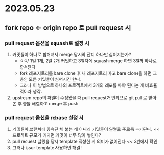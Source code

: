 # 2023.05.23
## fork repo <- origin repo 로 pull request 시
###  pull request 옵션을 squash로 설정 시
1. 커밋들이 하나로 합쳐져서 merge 당시의 잔디 하나만 심어지는가? 
    - ㅇㅇ/ 1일 1개, 2일 2개 커밋하고 3일차에 squash merge 하면 3일꺼 하나로 합쳐진다
    - fork 레포지토리를 bare clone 후 새 레포지토리 파고 bare clone을 하면 그동안 모든 커밋들이 심어지긴 한다.
    - 그러나 이 방법으로 하나의 프로젝트에서 3개의 레포를 파야 된다는 게 비효율적이라 생각. 
2. upstream repo의 파일이 수정됐을 때 pull request가 안되므로 git pull 로 받아온 후 충돌 해결하고 merge 후 push 
### pull request 옵션을 rebase 설정 시
1. 커밋들이 브랜치에 종속된 채 붙는 게 아니라 커밋들이 일렬로 주르륵 추가된다. <<프로젝트 규모가 커지면 커밋이 너무 많이 쌓인다?
2. pull request 날렸을 당시 template 작성한 게 의미가 없어진다 << 3번에서 확인
3. 그러나 issur template 사용하면 해결!
